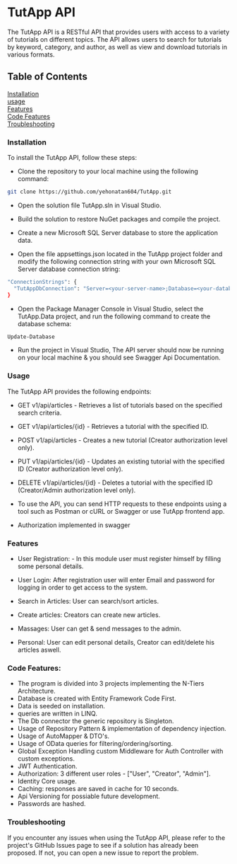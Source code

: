 # TutApp API
The TutApp API is a RESTful API that provides users with access to a variety of tutorials on different topics. The API allows users to search for tutorials by keyword, category, and author, as well as view and download tutorials in various formats.

## Table of Contents

[Installation](#installation) <br>
[usage](#usage) <br>
[Features](#features) <br>
[Code Features](#code-features) <br>
[Troubleshooting](#troubleshooting)

### Installation

To install the TutApp API, follow these steps:

- Clone the repository to your local machine using the following command:

```bash
git clone https://github.com/yehonatan604/TutApp.git
```
- Open the solution file TutApp.sln in Visual Studio.

- Build the solution to restore NuGet packages and compile the project.

- Create a new Microsoft SQL Server database to store the application data.

- Open the file appsettings.json located in the TutApp project folder and modify the following connection string with your own Microsoft SQL Server database connection string:

```bash
"ConnectionStrings": {
  "TutAppDbConnection": "Server=<your-server-name>;Database=<your-database-name>;Trusted_Connection=True;MultipleActiveResultSets=true"
}
```

- Open the Package Manager Console in Visual Studio, select the TutApp.Data project, and run the following command to create the database schema:

```bash
Update-Database
```

- Run the project in Visual Studio, The API server should now be running on your local machine & you should see Swagger Api Documentation.

### Usage
The TutApp API provides the following endpoints:

- GET v1/api/articles - Retrieves a list of tutorials based on the specified search criteria.

- GET v1/api/articles/{id} - Retrieves a tutorial with the specified ID.

- POST v1/api/articles - Creates a new tutorial (Creator authorization level only).

- PUT v1/api/articles/{id} - Updates an existing tutorial with the specified ID (Creator authorization level only).

- DELETE v1/api/articles/{id} - Deletes a tutorial with the specified ID (Creator/Admin authorization level only).

- To use the API, you can send HTTP requests to these endpoints using a tool such as Postman or cURL or Swagger or use TutApp frontend app.

- Authorization implemented in swagger

### Features

- User Registration: - In this module user must register himself by filling some personal details.

- User Login: After registration user will enter Email and password for logging in order to get access to the system.

- Search in Articles: User can search/sort articles.

- Create articles: Creators can create new articles.

- Massages: User can get & send messages to the admin.

- Personal: User can edit personal details, Creator can edit/delete his articles aswell.

### Code Features:

- The program is divided into 3 projects implementing the N-Tiers Architecture.
- Database is created with Entity Framework Code First.
- Data is seeded on installation.
- queries are written in LINQ.
- The Db connector the generic repository is Singleton.
- Usage of Repository Pattern & implementation of dependency injection.
- Usage of AutoMapper & DTO's.
- Usage of OData queries for filtering/ordering/sorting.
- Global Exception Handling custom Middleware for Auth Controller with custom exceptions.
- JWT Authentication.
- Authorization: 3 different user roles - ["User", "Creator", "Admin"].
- Identity Core usage.  
- Caching: responses are saved in cache for 10 seconds.
- Api Versioning for possiable future development.
- Passwords are hashed.

### Troubleshooting
If you encounter any issues when using the TutApp API, please refer to the project's GitHub Issues page to see if a solution has already been proposed. If not, you can open a new issue to report the problem.
